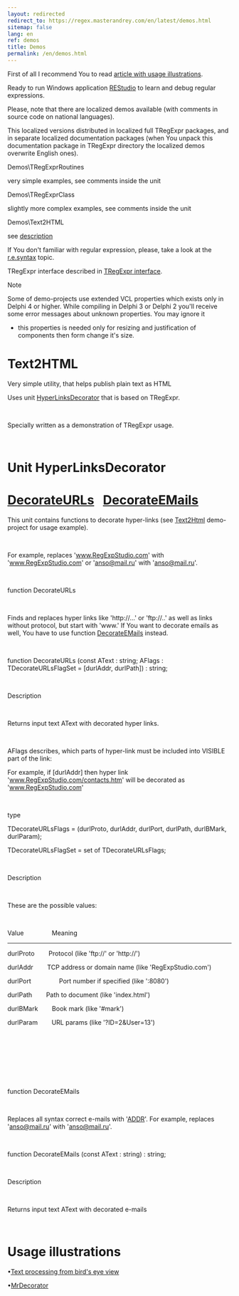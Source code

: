 ```yaml
---
layout: redirected
redirect_to: https://regex.masterandrey.com/en/latest/demos.html
sitemap: false
lang: en
ref: demos
title: Demos
permalink: /en/demos.html
---
```


First of all I recommend You to read 
[article with usage illustrations](http://masterandrey.com/posts/en/text_processing_from_birds_eye_view.html).

Ready to run Windows application
[REStudio](https://github.com/masterandrey/TRegExpr/releases/download/0.952b/REStudio.exe)
to learn and debug regular expressions.

Please, note that there are localized demos available (with comments in
source code on national languages). 

This localized versions distributed
in localized full TRegExpr packages, and in separate localized
documentation packages (when You unpack this documentation package in
TRegExpr directory the localized demos overwrite English ones).

Demos\TRegExprRoutines

very simple examples, see comments inside the unit

Demos\TRegExprClass

slightly more complex examples, see comments inside the unit

Demos\Text2HTML

see [description](#text2html.html)

If You don't familiar with regular expression, please, take a look at
the [r.e.syntax](regexp_syntax.html) topic.

TRegExpr interface described in [TRegExpr
interface](tregexpr_interface.html).

Note

Some of demo-projects use extended VCL properties which exists only in
Delphi 4 or higher. While compiling in Delphi 3 or Delphi 2 you'll
receive some error messages about unknown properties. You may ignore it
- this properties is needed only for resizing and justification of
components then form change it's size.

Text2HTML
=========

Very simple utility, that helps publish plain text as HTML

Uses unit [HyperLinksDecorator](#hyperlinksdecorator.html) that is based
on TRegExpr.

 

Specially written as a demonstration of TRegExpr usage.

 

Unit HyperLinksDecorator
========================

[DecorateURLs](#hyperlinksdecorator.html#decorateurls)   [DecorateEMails](#hyperlinksdecorator.html#decorateemails)
===================================================================================================================

This unit contains functions to decorate hyper-links (see
[Text2Html](#text2html.html) demo-project for usage example).

 

For example, replaces 'www.RegExpStudio.com' with '<a
href="http://www.RegExpStudio.com">www.RegExpStudio.com</a>' or
'anso@mail.ru' with '<a
href="mailto:anso@mail.ru">anso@mail.ru</a>'.

 

function DecorateURLs

 

Finds and replaces hyper links like 'http://...' or 'ftp://..' as well
as links without protocol, but start with 'www.' If You want to decorate
emails as well, You have to use function
[DecorateEMails](#hyperlinksdecorator.html#decorateemails) instead.

 

function DecorateURLs (const AText : string; AFlags :
TDecorateURLsFlagSet = \[durlAddr, durlPath\]) : string;

 

Description

 

Returns input text AText with decorated hyper links.

 

AFlags describes, which parts of hyper-link must be included into
VISIBLE part of the link:

For example, if \[durlAddr\] then hyper link
'www.RegExpStudio.com/contacts.htm' will be decorated as '<a
href="http://www.RegExpStudio.com/contacts.htm">www.RegExpStudio.com</a>'

 

type

 TDecorateURLsFlags = (durlProto, durlAddr, durlPort, durlPath,
durlBMark, durlParam);

 TDecorateURLsFlagSet = set of TDecorateURLsFlags;

 

Description

 

These are the possible values:

 

Value                Meaning

------------------------------------------------------------------------

durlProto        Protocol (like 'ftp://' or 'http://')

durlAddr        TCP address or domain name (like 'RegExpStudio.com')

durlPort                Port number if specified (like ':8080')

durlPath        Path to document (like 'index.html')

durlBMark        Book mark (like '\#mark')

durlParam        URL params (like '?ID=2&User=13')

 

 

 

 

function DecorateEMails

 

Replaces all syntax correct e-mails with '<a
href="mailto:ADDR">ADDR</a>'. For example, replaces
'anso@mail.ru' with '<a
href="mailto:anso@mail.ru">anso@mail.ru</a>'.

 

function DecorateEMails (const AText : string) : string;

 

Description

 

Returns input text AText with decorated e-mails

 

Usage illustrations
===================

•[Text processing from bird's eye view](#article_bird_eye_view.html)

•[MrDecorator](#article_mrdecorator.html)

